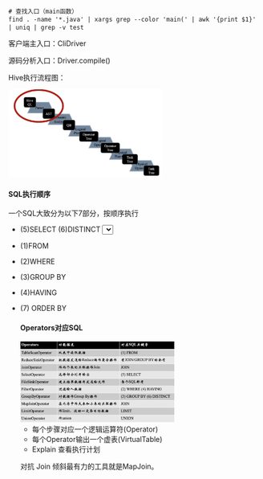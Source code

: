 ```shell
# 查找入口（main函数）
find . -name '*.java' | xargs grep --color 'main(' | awk '{print $1}' | uniq | grep -v test
```

客户端主入口：CliDriver

源码分析入口：Driver.compile()

Hive执行流程图：

<img src="./image-20201115194036944.png" alt="流程图" style="zoom:30%;" />

#### SQL执行顺序

一个SQL大致分为以下7部分，按顺序执行 



- (5)SELECT (6)DISTINCT <select list>

- (1)FROM <table source> 
- (2)WHERE <condition> 
- (3)GROUP BY <group by list> 
- (4)HAVING <having condition> 
- (7) ORDER BY <order by list>



#### Operators对应SQL

<img src="./image-20201115192850248.png" alt="image-20201115192850248" style="zoom:30%;" />



- 每个步骤对应一个逻辑运算符(Operator) 
- 每个Operator输出一个虚表(VirtualTable)
- Explain 查看执行计划

对抗 Join 倾斜最有力的工具就是MapJoin。

